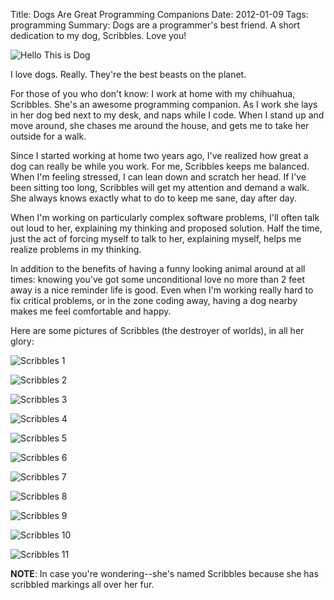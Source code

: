 Title: Dogs Are Great Programming Companions
Date: 2012-01-09
Tags: programming
Summary: Dogs are a programmer's best friend.  A short dedication to my dog, Scribbles.  Love you!


![Hello This is Dog][]


I love dogs.  Really.  They're the best beasts on the planet.

For those of you who don't know: I work at home with my chihuahua, Scribbles.
She's an awesome programming companion.  As I work she lays in her dog bed next
to my desk, and naps while I code.  When I stand up and move around, she chases
me around the house, and gets me to take her outside for a walk.

Since I started working at home two years ago, I've realized how great a dog
can really be while you work.  For me, Scribbles keeps me balanced.  When I'm
feeling stressed, I can lean down and scratch her head.  If I've been sitting
too long, Scribbles will get my attention and demand a walk.  She always knows
exactly what to do to keep me sane, day after day.

When I'm working on particularly complex software problems, I'll often talk out
loud to her, explaining my thinking and proposed solution.  Half the time, just
the act of forcing myself to talk to her, explaining myself, helps me realize
problems in my thinking.

In addition to the benefits of having a funny looking animal around at all
times: knowing you've got some unconditional love no more than 2 feet away is a
nice reminder life is good.  Even when I'm working really hard to fix critical
problems, or in the zone coding away, having a dog nearby makes me feel
comfortable and happy.

Here are some pictures of Scribbles (the destroyer of worlds), in all her
glory:

![Scribbles 1][]

![Scribbles 2][]

![Scribbles 3][]

![Scribbles 4][]

![Scribbles 5][]

![Scribbles 6][]

![Scribbles 7][]

![Scribbles 8][]

![Scribbles 9][]

![Scribbles 10][]

![Scribbles 11][]

**NOTE**: In case you're wondering--she's named Scribbles because she has
scribbled markings all over her fur.


  [Hello This is Dog]: {filename}/images/2012/hello-this-is-dog.png "Hello This is Dog"
  [Scribbles 1]: {filename}/images/2012/scribbles-1.png "Scribbles 1"
  [Scribbles 2]: {filename}/images/2012/scribbles-2.png "Scribbles 2"
  [Scribbles 3]: {filename}/images/2012/scribbles-3.png "Scribbles 3"
  [Scribbles 4]: {filename}/images/2012/scribbles-4.png "Scribbles 4"
  [Scribbles 5]: {filename}/images/2012/scribbles-5.png "Scribbles 5"
  [Scribbles 6]: {filename}/images/2012/scribbles-6.png "Scribbles 6"
  [Scribbles 7]: {filename}/images/2012/scribbles-7.png "Scribbles 7"
  [Scribbles 8]: {filename}/images/2012/scribbles-8.png "Scribbles 8"
  [Scribbles 9]: {filename}/images/2012/scribbles-9.png "Scribbles 9"
  [Scribbles 10]: {filename}/images/2012/scribbles-10.png "Scribbles 10"
  [Scribbles 11]: {filename}/images/2012/scribbles-11.png "Scribbles 11"
